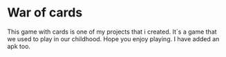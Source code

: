 # War of cards
This game with cards is one of my projects that i created.
It`s a game that we used to play in our childhood.
Hope you enjoy playing.
I have added an apk too.